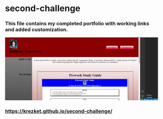 # second-challenge
### This file contains my completed portfolio with working links and added customization.

![alt text](./assets/images/sc.png)

### https://krezket.github.io/second-challenge/
